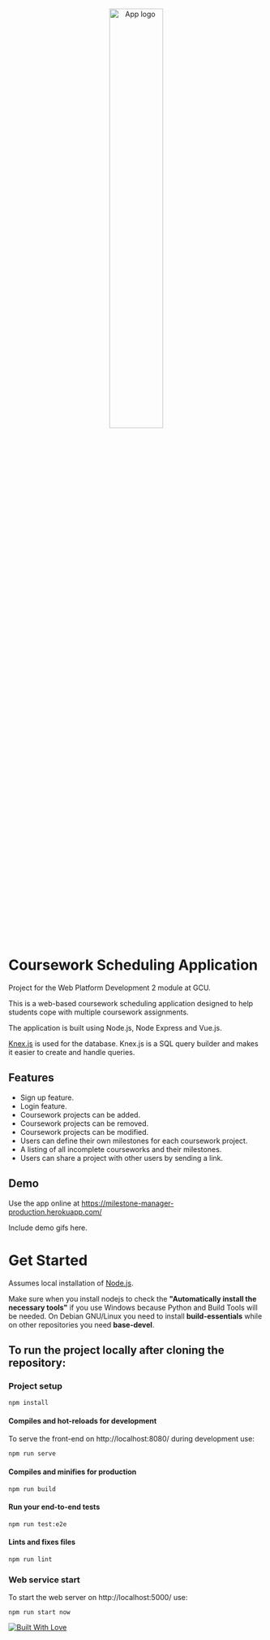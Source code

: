 <br/>
<p align="center">
        <img width="46%" src="https://i.postimg.cc/MHHmnCfX/AppLogo.png" alt="App logo">
</p>
<br/>

# Coursework Scheduling Application
Project for the Web Platform Development 2 module at GCU. 

This is a web-based coursework scheduling application designed to help students cope with multiple coursework assignments. 

The application is built using Node.js, Node Express and Vue.js.

[Knex.js](http://knexjs.org/) is used for the database. Knex.js is a SQL query builder and makes it easier to create and handle queries. 

## Features
- Sign up feature.
- Login feature.
- Coursework projects can be added.
- Coursework projects can be removed.
- Coursework projects can be modified.
- Users can define their own milestones for each coursework project.
- A listing of all incomplete courseworks and their milestones.
- Users can share a project with other users by sending a link. 

## Demo

Use the app online at https://milestone-manager-production.herokuapp.com/

Include demo gifs here.
# Get Started
Assumes local installation of [Node.js](https://nodejs.org/).

Make sure when you install nodejs to check the **"Automatically install the necessary tools"** if you use Windows because Python and Build Tools will be needed. On Debian GNU/Linux you need to install **build-essentials** while on other repositories you need **base-devel**.

## To run the project locally after cloning the repository:
### Project setup
```
npm install
```

#### Compiles and hot-reloads for development
To serve the front-end on http://localhost:8080/ during development use:
```
npm run serve
```

#### Compiles and minifies for production
```
npm run build
```

#### Run your end-to-end tests
```
npm run test:e2e
```

#### Lints and fixes files
```
npm run lint
```

### Web service start
To start the web server on http://localhost:5000/ use:
```
npm run start now
```

[![Built With Love](http://forthebadge.com/images/badges/built-with-love.svg)](http://forthebadge.com)
